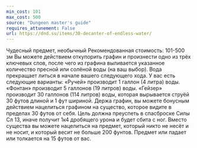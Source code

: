 ```yaml
---
min_cost: 101
max_cost: 500
source: "Dungeon master's guide"
requires_attunement: False
url: https://dnd.su/items/30-decanter-of-endless-water/
---
```


Чудесный предмет, необычный
Рекомендованная стоимость: 101-500 зм
Вы можете действием откупорить графин и произнести одно из трёх ключевых слов, после чего из графина выливается указанное количество пресной или солёной воды (на ваш выбор). Вода прекращает литься в начале вашего следующего хода. У вас есть следующие варианты:
«Ручей» производит 1 галлон (4 литра) воды.
«Фонтан» производит 5 галлонов (19 литров) воды.
«Гейзер» производит 30 галлонов (114 литров) воды, которая вырывается струёй 30 футов длиной и 1 фут шириной. Держа графин, вы можете бонусным действием нацелиться графином на существо, которое видите в пределах 30 футов от себя. Цель должна преуспеть в спасброске Силы Сл 13, иначе получит 1к4 дробящего урона и будет сбита с ног. Вместо существа вы можете нацелиться на предмет, который никто не несёт и не носит, и который весит не больше 200 фунтов. Предмет или падает или толкается на 15 футов от вас.